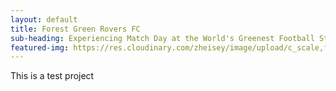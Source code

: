 ```yaml
---
layout: default
title: Forest Green Rovers FC
sub-heading: Experiencing Match Day at the World's Greenest Football Stadium
featured-img: https://res.cloudinary.com/zheisey/image/upload/c_scale,f_auto,q_auto,w_750/v1592860654/zac-heisey.com/projects/eco-park.png
---
```


This is a test project

